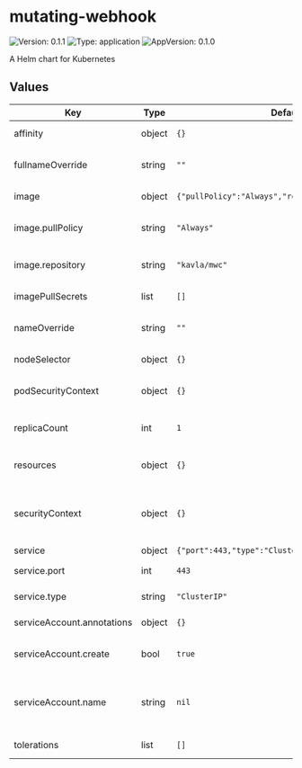 # mutating-webhook

![Version: 0.1.1](https://img.shields.io/badge/Version-0.1.1-informational?style=flat-square) ![Type: application](https://img.shields.io/badge/Type-application-informational?style=flat-square) ![AppVersion: 0.1.0](https://img.shields.io/badge/AppVersion-0.1.0-informational?style=flat-square)

A Helm chart for Kubernetes

## Values

| Key | Type | Default | Description |
|-----|------|---------|-------------|
| affinity | object | `{}` | Affinity for the webhook deployment. |
| fullnameOverride | string | `""` | Override for the generated full name for resources. |
| image | object | `{"pullPolicy":"Always","repository":"kavla/mwc"}` | Image settings for the webhook. |
| image.pullPolicy | string | `"Always"` | The pull policy to use when downloading the webhook image. |
| image.repository | string | `"kavla/mwc"` | The repository where the webhook image is located. |
| imagePullSecrets | list | `[]` | Pull secrets for retrieving the webhook image. |
| nameOverride | string | `""` | Override for the generated name for resources. |
| nodeSelector | object | `{}` | A node selector for the webhook deployment. |
| podSecurityContext | object | `{}` | The PodSecurityContext to apply to the webhook deployment. |
| replicaCount | int | `1` | The number of replicas to run in the webhook deployment. |
| resources | object | `{}` | Resources requests/limits for the webhook deployment. |
| securityContext | object | `{}` | The ContainerSecurityContext to apply to the container inside the webhook deployment. |
| service | object | `{"port":443,"type":"ClusterIP"}` | Service configurations. |
| service.port | int | `443` | The port for the service to accept connections on. |
| service.type | string | `"ClusterIP"` | The type of service to create. |
| serviceAccount.annotations | object | `{}` | Annotations to add to the service account |
| serviceAccount.create | bool | `true` | Specifies whether a service account should be created |
| serviceAccount.name | string | `nil` | The name of the service account to use. If not set and create is true, a name is generated using the fullname template |
| tolerations | list | `[]` | Tolerations for the webhook deployment. |

